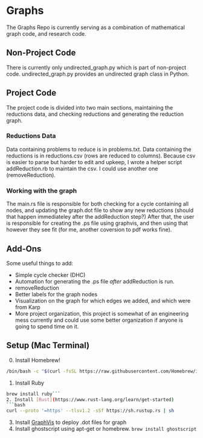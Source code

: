 # Graphs
The Graphs Repo is currently serving as a combination of mathematical graph code, and research code.

## Non-Project Code
There is currently only undirected_graph.py which is part of non-project code. undirected_graph.py provides an undirected graph class in Python.

## Project Code
The project code is divided into two main sections, maintaining the reductions data, and checking reductions and generating the reduction graph.

### Reductions Data
Data containing problems to reduce is in problems.txt. Data containing the reductions is in reductions.csv (rows are reduced to columns). Because csv is easier to parse but harder to edit and upkeep, I wrote a helper script addReduction.rb to maintain the csv. I could use another one (removeReduction).

### Working with the graph
The main.rs file is responsible for both checking for a cycle containing all nodes, and updating the graph.dot file to show any new reductions (should that happen immediateley after the addReduction step?) After that, the user is responsible for creating the .ps file using graphvis, and then using that however they see fit (for me, another coversion to pdf works fine).

## Add-Ons
Some useful things to add:
- Simple cycle checker (DHC)
- Automation for generating the .ps file *after* addReduction is run.
- removeReduction
- Better labels for the graph nodes
- Visualization on the graph for which edges we added, and which were from Karp
- More project organization, this project is somewhat of an engineering mess currently and could use some better organization if anyone is going to spend time on it.

## Setup (Mac Terminal)
0. Install Homebrew!
```bash
/bin/bash -c "$(curl -fsSL https://raw.githubusercontent.com/Homebrew/install/master/install.sh)"
```
1. Install Ruby 
```bash 
brew install ruby```
2. Install [Rust](https://www.rust-lang.org/learn/get-started)
```bash
curl --proto '=https' --tlsv1.2 -sSf https://sh.rustup.rs | sh
```
3. Install [GraphVis](https://graphviz.org/) to deploy .dot files for graph
4. Install ghostscript using apt-get or homebrew.
```brew install ghostscript```

